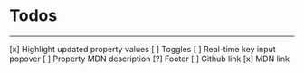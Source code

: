 <!-- prettier-ignore -->
# Todos

---

[x] Highlight updated property values
[ ] Toggles
[ ] Real-time key input popover
[ ] Property MDN description
[?] Footer
[ ] Github link
[x] MDN link
